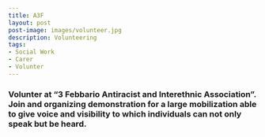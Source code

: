 ```yaml
---
title: A3F        
layout: post
post-image: images/volunteer.jpg
description: Volunteering
tags:
- Social Work
- Carer
- Volunter
---
```


###  Volunter at “3 Febbario Antiracist and Interethnic Association”. Join and organizing demonstration for a large mobilization able to give voice and visibility to which individuals can not only speak but be heard. 

